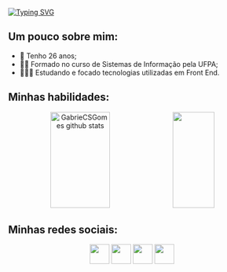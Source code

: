 [![Typing SVG](https://readme-typing-svg.herokuapp.com/?color=FAFAD2&size=35&center=true&vCenter=true&width=1000&lines=Olá,+Mundo!+Sejam+Bem+Vindos(as);Me+Chamo+Gabriel+Gomes)](https://git.io/typing-svg)

## Um pouco sobre mim:
- 🥳 Tenho 26 anos;
- 👨‍🎓 Formado no curso de Sistemas de Informação pela UFPA;
- 👩🏻‍💻 Estudando e focado tecnologias utilizadas em Front End.

## Minhas habilidades:
<div align="center">  
  <img width="49%" height="195px" src="https://github-readme-stats-sigma-five.vercel.app/api?username=GabrieCSGomes&show_icons=true&count_private=true&hide_border=true&title_color=4B0082&icon_color=7FFFD4&text_color=c9d1d9&bg_color=0d1117" alt="GabrieCSGomes github stats"/> 
  <img width="41%" height="195px" src="https://github-readme-stats-sigma-five.vercel.app/api/top-langs/?username=GabrieCSGomes&layout=compact&hide_border=true&title_color=7FFFD4&text_color=ff91a4&bg_color=0d1117"/>
</div>

## Minhas redes sociais:
<div align="center"> 
  <a href="https://www.linkedin.com/in/gabriel-gomes-0044b7139/" target="_blank"><img src="https://user-images.githubusercontent.com/122987929/213333787-9a57e6be-58d8-482c-92bd-5677031d02ae.jpg" width="40px"></a>
  <a href = "mailto:ggomes873@gmail.com"><img src="https://user-images.githubusercontent.com/122987929/213333721-63294d35-6371-49d8-b335-096f9c2754d8.JPG" width="40px"></a>
  <a href="https://api.whatsapp.com/send?phone=5598991063546"><img src="https://user-images.githubusercontent.com/122987929/213334174-ff06ef33-8141-4ebe-b41d-919d89231659.JPG" width="40px"></a> 
  <a href="https://www.instagram.com/gabrielcsgomes/" target="_blank"><img src="https://user-images.githubusercontent.com/122987929/213333062-e163e5ed-0fb4-48dd-8f98-c6466e1e60c5.JPG" width="40px"</a>
</div>
